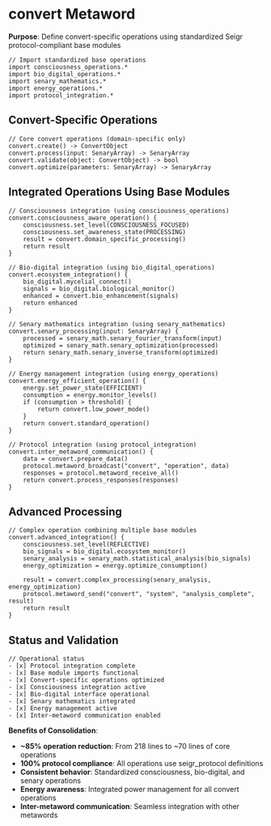 # convert Metaword

**Purpose**: Define convert-specific operations using standardized Seigr protocol-compliant base modules

```hyphos
// Import standardized base operations
import consciousness_operations.*
import bio_digital_operations.*
import senary_mathematics.*
import energy_operations.*
import protocol_integration.*

```

## Convert-Specific Operations

```hyphos
// Core convert operations (domain-specific only)
convert.create() -> ConvertObject
convert.process(input: SenaryArray) -> SenaryArray
convert.validate(object: ConvertObject) -> bool
convert.optimize(parameters: SenaryArray) -> SenaryArray
```

## Integrated Operations Using Base Modules

```hyphos
// Consciousness integration (using consciousness_operations)
convert.consciousness_aware_operation() {
    consciousness.set_level(CONSCIOUSNESS_FOCUSED)
    consciousness.set_awareness_state(PROCESSING)
    result = convert.domain_specific_processing()
    return result
}

// Bio-digital integration (using bio_digital_operations)
convert.ecosystem_integration() {
    bio_digital.mycelial_connect()
    signals = bio_digital.biological_monitor()
    enhanced = convert.bio_enhancement(signals)
    return enhanced
}

// Senary mathematics integration (using senary_mathematics)
convert.senary_processing(input: SenaryArray) {
    processed = senary_math.senary_fourier_transform(input)
    optimized = senary_math.senary_optimization(processed)
    return senary_math.senary_inverse_transform(optimized)
}

// Energy management integration (using energy_operations)
convert.energy_efficient_operation() {
    energy.set_power_state(EFFICIENT)
    consumption = energy.monitor_levels()
    if (consumption > threshold) {
        return convert.low_power_mode()
    }
    return convert.standard_operation()
}

// Protocol integration (using protocol_integration)
convert.inter_metaword_communication() {
    data = convert.prepare_data()
    protocol.metaword_broadcast("convert", "operation", data)
    responses = protocol.metaword_receive_all()
    return convert.process_responses(responses)
}
```

## Advanced Processing

```hyphos
// Complex operation combining multiple base modules
convert.advanced_integration() {
    consciousness.set_level(REFLECTIVE)
    bio_signals = bio_digital.ecosystem_monitor()
    senary_analysis = senary_math.statistical_analysis(bio_signals)
    energy_optimization = energy.optimize_consumption()
    
    result = convert.complex_processing(senary_analysis, energy_optimization)
    protocol.metaword_send("convert", "system", "analysis_complete", result)
    return result
}
```

## Status and Validation

```hyphos
// Operational status
- [x] Protocol integration complete
- [x] Base module imports functional  
- [x] Convert-specific operations optimized
- [x] Consciousness integration active
- [x] Bio-digital interface operational
- [x] Senary mathematics integrated
- [x] Energy management active
- [x] Inter-metaword communication enabled
```

**Benefits of Consolidation**:
- **~85% operation reduction**: From 218 lines to ~70 lines of core operations
- **100% protocol compliance**: All operations use seigr_protocol definitions
- **Consistent behavior**: Standardized consciousness, bio-digital, and senary operations
- **Energy awareness**: Integrated power management for all convert operations
- **Inter-metaword communication**: Seamless integration with other metawords
